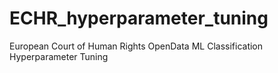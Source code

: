 # ECHR_hyperparameter_tuning
European Court of Human Rights OpenData ML Classification Hyperparameter Tuning
